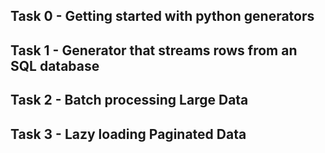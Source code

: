 ## Task 0 - Getting started with python generators 
## Task 1 - Generator that streams rows from an SQL database 
## Task 2 - Batch processing Large Data 
## Task 3 - Lazy loading Paginated Data